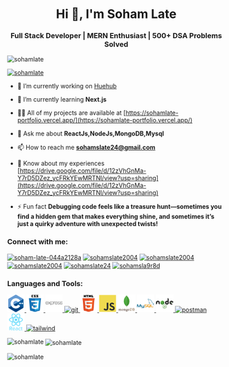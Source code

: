 <h1 align="center">Hi 👋, I'm Soham Late</h1>
<h3 align="center">Full Stack Developer | MERN Enthusiast | 500+ DSA Problems Solved</h3>

<p align="left"> <img src="https://komarev.com/ghpvc/?username=sohamlate&label=Profile%20views&color=0e75b6&style=flat" alt="sohamlate" /> </p>

<p align="left"> <a href="https://github.com/ryo-ma/github-profile-trophy"><img src="https://github-profile-trophy.vercel.app/?username=sohamlate" alt="sohamlate" /></a> </p>

- 🔭 I’m currently working on [Huehub](https://huehub-rho.vercel.app/login)

- 🌱 I’m currently learning **Next.js**

- 👨‍💻 All of my projects are available at [https://sohamlate-portfolio.vercel.app/](https://sohamlate-portfolio.vercel.app/)

- 💬 Ask me about **ReactJs,NodeJs,MongoDB,Mysql**

- 📫 How to reach me **sohamslate24@gmail.com**

- 📄 Know about my experiences [https://drive.google.com/file/d/12zVhGnMa-Y7rD5DZez_ycFRkYEwMRTNl/view?usp=sharing](https://drive.google.com/file/d/12zVhGnMa-Y7rD5DZez_ycFRkYEwMRTNl/view?usp=sharing)

- ⚡ Fun fact **Debugging code feels like a treasure hunt—sometimes you find a hidden gem that makes everything shine, and sometimes it’s just a quirky adventure with unexpected twists!**

<h3 align="left">Connect with me:</h3>
<p align="left">
<a href="https://linkedin.com/in/soham-late-044a2128a" target="blank"><img align="center" src="https://raw.githubusercontent.com/rahuldkjain/github-profile-readme-generator/master/src/images/icons/Social/linked-in-alt.svg" alt="soham-late-044a2128a" height="30" width="40" /></a>
<a href="https://www.codechef.com/users/sohamslate2004" target="blank"><img align="center" src="https://cdn.jsdelivr.net/npm/simple-icons@3.1.0/icons/codechef.svg" alt="sohamslate2004" height="30" width="40" /></a>
<a href="https://www.hackerrank.com/sohamslate2004" target="blank"><img align="center" src="https://raw.githubusercontent.com/rahuldkjain/github-profile-readme-generator/master/src/images/icons/Social/hackerrank.svg" alt="sohamslate2004" height="30" width="40" /></a>
<a href="https://codeforces.com/profile/sohamslate2004" target="blank"><img align="center" src="https://raw.githubusercontent.com/rahuldkjain/github-profile-readme-generator/master/src/images/icons/Social/codeforces.svg" alt="sohamslate2004" height="30" width="40" /></a>
<a href="https://www.leetcode.com/sohamslate24" target="blank"><img align="center" src="https://raw.githubusercontent.com/rahuldkjain/github-profile-readme-generator/master/src/images/icons/Social/leet-code.svg" alt="sohamslate24" height="30" width="40" /></a>
<a href="https://auth.geeksforgeeks.org/user/sohamsla9r8d" target="blank"><img align="center" src="https://raw.githubusercontent.com/rahuldkjain/github-profile-readme-generator/master/src/images/icons/Social/geeks-for-geeks.svg" alt="sohamsla9r8d" height="30" width="40" /></a>
</p>

<h3 align="left">Languages and Tools:</h3>
<p align="left"> <a href="https://www.w3schools.com/cpp/" target="_blank" rel="noreferrer"> <img src="https://raw.githubusercontent.com/devicons/devicon/master/icons/cplusplus/cplusplus-original.svg" alt="cplusplus" width="40" height="40"/> </a> <a href="https://www.w3schools.com/css/" target="_blank" rel="noreferrer"> <img src="https://raw.githubusercontent.com/devicons/devicon/master/icons/css3/css3-original-wordmark.svg" alt="css3" width="40" height="40"/> </a> <a href="https://expressjs.com" target="_blank" rel="noreferrer"> <img src="https://raw.githubusercontent.com/devicons/devicon/master/icons/express/express-original-wordmark.svg" alt="express" width="40" height="40"/> </a> <a href="https://git-scm.com/" target="_blank" rel="noreferrer"> <img src="https://www.vectorlogo.zone/logos/git-scm/git-scm-icon.svg" alt="git" width="40" height="40"/> </a> <a href="https://www.w3.org/html/" target="_blank" rel="noreferrer"> <img src="https://raw.githubusercontent.com/devicons/devicon/master/icons/html5/html5-original-wordmark.svg" alt="html5" width="40" height="40"/> </a> <a href="https://developer.mozilla.org/en-US/docs/Web/JavaScript" target="_blank" rel="noreferrer"> <img src="https://raw.githubusercontent.com/devicons/devicon/master/icons/javascript/javascript-original.svg" alt="javascript" width="40" height="40"/> </a> <a href="https://www.mongodb.com/" target="_blank" rel="noreferrer"> <img src="https://raw.githubusercontent.com/devicons/devicon/master/icons/mongodb/mongodb-original-wordmark.svg" alt="mongodb" width="40" height="40"/> </a> <a href="https://www.mysql.com/" target="_blank" rel="noreferrer"> <img src="https://raw.githubusercontent.com/devicons/devicon/master/icons/mysql/mysql-original-wordmark.svg" alt="mysql" width="40" height="40"/> </a> <a href="https://nodejs.org" target="_blank" rel="noreferrer"> <img src="https://raw.githubusercontent.com/devicons/devicon/master/icons/nodejs/nodejs-original-wordmark.svg" alt="nodejs" width="40" height="40"/> </a> <a href="https://postman.com" target="_blank" rel="noreferrer"> <img src="https://www.vectorlogo.zone/logos/getpostman/getpostman-icon.svg" alt="postman" width="40" height="40"/> </a> <a href="https://reactjs.org/" target="_blank" rel="noreferrer"> <img src="https://raw.githubusercontent.com/devicons/devicon/master/icons/react/react-original-wordmark.svg" alt="react" width="40" height="40"/> </a> <a href="https://tailwindcss.com/" target="_blank" rel="noreferrer"> <img src="https://www.vectorlogo.zone/logos/tailwindcss/tailwindcss-icon.svg" alt="tailwind" width="40" height="40"/> </a> </p>

<p><img align="left" src="https://github-readme-stats.vercel.app/api/top-langs?username=sohamlate&show_icons=true&locale=en&layout=compact" alt="sohamlate" /></p>

<p>&nbsp;<img align="center" src="https://github-readme-stats.vercel.app/api?username=sohamlate&show_icons=true&locale=en" alt="sohamlate" /></p>

<p><img align="center" src="https://github-readme-streak-stats.herokuapp.com/?user=sohamlate&" alt="sohamlate" /></p>
